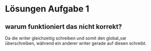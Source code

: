 # Lösungen Aufgabe 1

## warum funktioniert das nicht korrekt?

Da die writer gleichzeitig schreiben und somit den global_var überschreiben, während ein anderer writer gerade auf diesen schreibt. 
